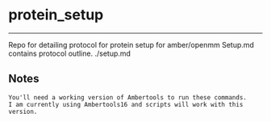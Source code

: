 # protein_setup
***
Repo for detailing protocol for protein setup for amber/openmm
Setup.md contains protocol outline. ./setup.md

## Notes
```
You'll need a working version of Ambertools to run these commands. 
I am currently using Ambertools16 and scripts will work with this version.
```
